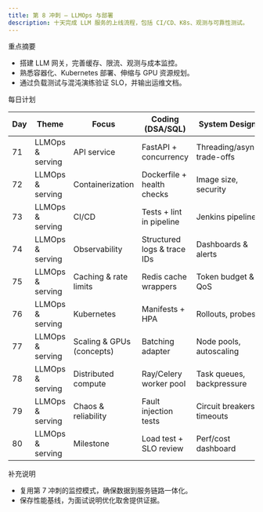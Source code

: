 ```yaml
---
title: 第 8 冲刺 — LLMOps 与部署
description: 十天完成 LLM 服务的上线流程，包括 CI/CD、K8s、观测与可靠性测试。
---
```


重点摘要

- 搭建 LLM 网关，完善缓存、限流、观测与成本监控。
- 熟悉容器化、Kubernetes 部署、伸缩与 GPU 资源规划。
- 通过负载测试与混沌演练验证 SLO，并输出运维文档。

每日计划

| Day | Theme | Focus | Coding (DSA/SQL) | System Design | ML/LLM | Build/Project | Behavioral/Portfolio | Checkpoint |
| --- | --- | --- | --- | --- | --- | --- | --- | --- |
| 71 | LLMOps & serving | API service | FastAPI + concurrency | Threading/async trade-offs | Streaming responses | LLM gateway skeleton | Explain SLOs | — |
| 72 | LLMOps & serving | Containerization | Dockerfile + health checks | Image size, security | — | Dockerize gateway | STAR: shipping infra | — |
| 73 | LLMOps & serving | CI/CD | Tests + lint in pipeline | Jenkins pipeline | — | CI for RAG/agent | STAR: automating releases | — |
| 74 | LLMOps & serving | Observability | Structured logs & trace IDs | Dashboards & alerts | Eval signal hooks | Observability pack | Explain on-call flow | — |
| 75 | LLMOps & serving | Caching & rate limits | Redis cache wrappers | Token budget & QoS | Prompt cache policies | Request/response cache | STAR: cost control | — |
| 76 | LLMOps & serving | Kubernetes | Manifests + HPA | Rollouts, probes | — | Deploy to local k8s | Explain blue/green | — |
| 77 | LLMOps & serving | Scaling & GPUs (concepts) | Batching adapter | Node pools, autoscaling | Quantization options | Throughput experiment | Explain trade-offs | — |
| 78 | LLMOps & serving | Distributed compute | Ray/Celery worker pool | Task queues, backpressure | — | Async job service | STAR: scaling jobs | — |
| 79 | LLMOps & serving | Chaos & reliability | Fault injection tests | Circuit breakers, timeouts | — | Resilience tests | STAR: incident drill | — |
| 80 | LLMOps & serving | Milestone | Load test + SLO review | Perf/cost dashboard | Eval gating in CI/CD | Ship “LLM service on k8s” | Peer demo | Milestone 8 |

补充说明

- 复用第 7 冲刺的监控模式，确保数据到服务链路一体化。
- 保存性能基线，为面试说明优化取舍提供证据。
